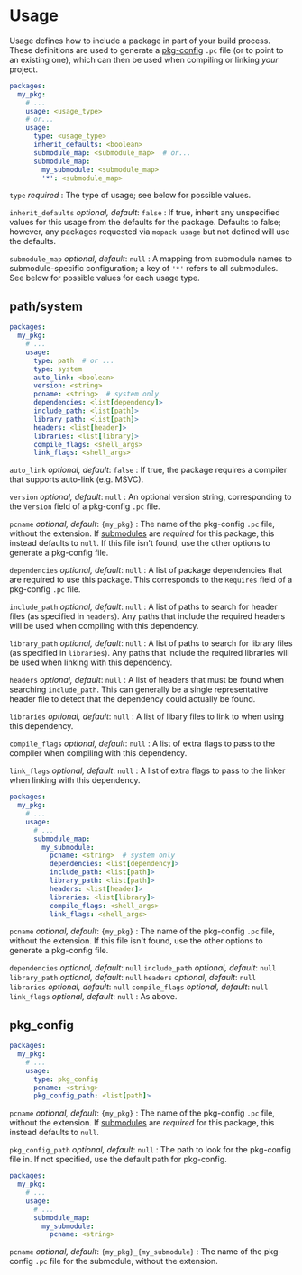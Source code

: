 # Usage

Usage defines how to include a package in part of your build process. These
definitions are used to generate a [pkg-config][pkg-config] `.pc` file (or to
point to an existing one), which can then be used when compiling or linking
*your* project.

```yaml
packages:
  my_pkg:
    # ...
    usage: <usage_type>
    # or...
    usage:
      type: <usage_type>
      inherit_defaults: <boolean>
      submodule_map: <submodule_map>  # or...
      submodule_map:
        my_submodule: <submodule_map>
        '*': <submodule_map>
```

`type` <span class="subtitle">*required*</span>
: The type of usage; see below for possible values.

`inherit_defaults` <span class="subtitle">*optional, default*: `false`</span>
: If true, inherit any unspecified values for this usage from the defaults for
  the package. Defaults to false; however, any packages requested via `mopack
  usage` but not defined will use the defaults.

`submodule_map` <span class="subtitle">*optional, default*: `null`</span>
: A mapping from submodule names to submodule-specific configuration; a key of
  `'*'` refers to all submodules. See below for possible values for each usage
  type.

## path/system

```yaml
packages:
  my_pkg:
    # ...
    usage:
      type: path  # or ...
      type: system
      auto_link: <boolean>
      version: <string>
      pcname: <string>  # system only
      dependencies: <list[dependency]>
      include_path: <list[path]>
      library_path: <list[path]>
      headers: <list[header]>
      libraries: <list[library]>
      compile_flags: <shell_args>
      link_flags: <shell_args>
```

`auto_link` <span class="subtitle">*optional, default*: `false`</span>
: If true, the package requires a compiler that supports auto-link (e.g. MSVC).

`version` <span class="subtitle">*optional, default*: `null`</span>
: An optional version string, corresponding to the `Version` field of a
  pkg-config `.pc` file.

`pcname` <span class="subtitle">*optional, default*: `{my_pkg}`</span>
: The name of the pkg-config `.pc` file, without the extension. If
  [submodules](packages.md) are *required* for this package, this instead
  defaults to `null`. If this file isn't found, use the other options to
  generate a pkg-config file.

`dependencies` <span class="subtitle">*optional, default*: `null`</span>
: A list of package dependencies that are required to use this package. This
  corresponds to the `Requires` field of a pkg-config `.pc` file.

`include_path` <span class="subtitle">*optional, default*: `null`</span>
: A list of paths to search for header files (as specified in `headers`). Any
  paths that include the required headers will be used when compiling with this
  dependency.

`library_path` <span class="subtitle">*optional, default*: `null`</span>
: A list of paths to search for library files (as specified in `libraries`). Any
  paths that include the required libraries will be used when linking with this
  dependency.

`headers` <span class="subtitle">*optional, default*: `null`</span>
: A list of headers that must be found when searching `include_path`. This can
  generally be a single representative header file to detect that the dependency
  could actually be found.

`libraries` <span class="subtitle">*optional, default*: `null`</span>
: A list of libary files to link to when using this dependency.

`compile_flags` <span class="subtitle">*optional, default*: `null`</span>
: A list of extra flags to pass to the compiler when compiling with this
  dependency.

`link_flags` <span class="subtitle">*optional, default*: `null`</span>
: A list of extra flags to pass to the linker when linking with this dependency.

```yaml
packages:
  my_pkg:
    # ...
    usage:
      # ...
      submodule_map:
        my_submodule:
          pcname: <string>  # system only
          dependencies: <list[dependency]>
          include_path: <list[path]>
          library_path: <list[path]>
          headers: <list[header]>
          libraries: <list[library]>
          compile_flags: <shell_args>
          link_flags: <shell_args>
```

`pcname` <span class="subtitle">*optional, default*: `{my_pkg}`</span>
: The name of the pkg-config `.pc` file, without the extension. If this file
  isn't found, use the other options to generate a pkg-config file.

`dependencies` <span class="subtitle">*optional, default*: `null`</span>
`include_path` <span class="subtitle">*optional, default*: `null`</span>
`library_path` <span class="subtitle">*optional, default*: `null`</span>
`headers` <span class="subtitle">*optional, default*: `null`</span>
`libraries` <span class="subtitle">*optional, default*: `null`</span>
`compile_flags` <span class="subtitle">*optional, default*: `null`</span>
`link_flags` <span class="subtitle">*optional, default*: `null`</span>
: As above.

## pkg_config

```yaml
packages:
  my_pkg:
    # ...
    usage:
      type: pkg_config
      pcname: <string>
      pkg_config_path: <list[path]>
```

`pcname` <span class="subtitle">*optional, default*: `{my_pkg}`</span>
: The name of the pkg-config `.pc` file, without the extension. If
  [submodules](packages.md) are *required* for this package, this instead
  defaults to `null`.

`pkg_config_path` <span class="subtitle">*optional, default*: `null`</span>
: The path to look for the pkg-config file in. If not specified, use the default
  path for pkg-config.

```yaml
packages:
  my_pkg:
    # ...
    usage:
      # ...
      submodule_map:
        my_submodule:
          pcname: <string>
```

`pcname` <span class="subtitle">*optional, default*: `{my_pkg}_{my_submodule}`</span>
: The name of the pkg-config `.pc` file for the submodule, without the
  extension.

[pkg-config]: https://www.freedesktop.org/wiki/Software/pkg-config/
